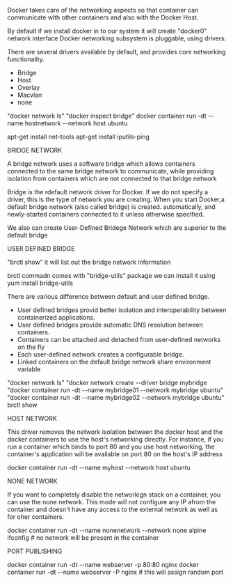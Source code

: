 Docker takes care of the networking aspects so that container can communicate with other containers and also with the Docker Host.

By default if we install docker in to our system it will create "docker0" network interface
Docker networking subsystem is pluggable, using drivers.

There are several drivers available by default, and provides core networking functionality.

* Bridge
* Host
* Overlay
* Macvlan
* none

"docker network ls"
"docker inspect bridge"
docker container run -dt --name hostnetwork --network host ubuntu

apt-get install net-tools
apt-get install iputils-ping
 
 BRIDGE NETWORK
 
 A bridge network uses a software bridge which allows containers connected to the same bridge network to communicate,
 while providing isolation from containers which are not connected to that bridge network
 
 Bridge is the rdefault network driver for Docker.
 If we do not specify a driver, this is the type of network you are creating.
 When you start Docker,a default bridge network (also called bridge) is created.
 automatically, and newly-started containers connected to it unless otherwise specified.
 
 We also can create User-Defined Bridege Network which are superior to the default bridge

USER DEFINED BRIDGE

"brctl show" it will list out the bridge network information

brctl commadn comes with "bridge-utils" package we can install it using yum install bridge-utils

There are various difference between default and user defined bridge.

* User defined bridges provid better isolation and interoperability between containerized applications.
* User defined bridges provide automatic DNS resolution between containers.
* Containers can be attached and detached from user-defined networks on the fly
* Each user-defined network creates a configurable bridge.
* Linked containers on the default bridge network share environment variable

"docker network ls"
"docker network create --driver bridge mybridge
"docker container run -dt --name mybridge01 --network mybridge ubuntu"
"docker container run -dt --name mybridge02 --network mybridge ubuntu"
brctl show

HOST NETWORK

 This driver removes the network isolation between the docker host and the docker containers to use the host's networking directly.
 For instance, if you run a container which binds to port 80 and you use host networking, the container's application will be available on port 80
  on the host's IP address

docker container run -dt --name myhost --network host ubuntu

NONE NETWORK

If you want to completely disable the networkign stack on a container, you can use the none network.
This mode will not configure any IP afrom the container and doesn't have any access to the external network as well as for oher containers.

docker container run -dt --name nonenetwork --network none alpine
ifconfig # no network will be present in the container

PORT PUBLISHING

docker container run -dt --name webserver -p 80:80 nginx
docker container run -dt --name webserver -P nginx  # this will assign random port

